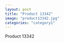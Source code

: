 ```yaml
---
layout: post
title: "Product 13342"
image: "product13342.jpg"
categories: "category1"
---
```

Product 13342
